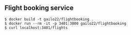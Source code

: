 ## Flight booking service

```
$ docker build -t gailo22/flightbooking .
$ docker run --rm -it -p 3401:3000 gailo22/flightbooking
$ curl localhost:3401/flights

```